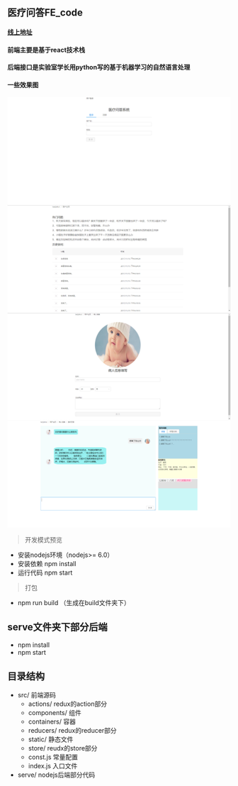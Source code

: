 ## 医疗问答FE_code
#### [线上地址](http://180.209.64.50:8080) 
#### 前端主要是基于react技术栈

#### 后端接口是实验室学长用python写的基于机器学习的自然语言处理

#### 一些效果图
![](/example/1.png)
![](/example/2.png)
![](/example/4.png)
![](/example/5.png)
> 开发模式预览
- 安装nodejs环境（nodejs>= 6.0）
- 安装依赖 npm install
- 运行代码 npm start

> 打包
- npm run build （生成在build文件夹下）

## serve文件夹下部分后端 
- npm install
- npm start

## 目录结构
- src/ 前端源码
    - actions/ redux的action部分
    - components/ 组件
    - containers/ 容器
    - reducers/ redux的reducer部分
    - static/   静态文件
    - store/ reudx的store部分
    - const.js 常量配置
    - index.js 入口文件
- serve/ nodejs后端部分代码